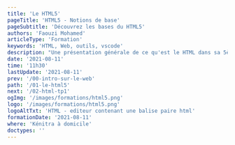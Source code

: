 ```yaml
---
title: 'Le HTML5'
pageTitle: 'HTML5 - Notions de base'
pageSubtitle: 'Découvrez les bases du HTML5'
authors: 'Faouzi Mohamed'
articleType: 'Formation'
keywords: 'HTML, Web, outils, vscode'
description: "Une présentation générale de ce qu'est le HTML dans sa 5ème version. Nous verrons comment l'utiliser pour créer des site web."
date: '2021-08-11'
time: '11h30'
lastUpdate: '2021-08-11'
prev: '/00-intro-sur-le-web'
path: '/01-le-html5'
next: '/02-html-tp1'
ogImg: '/images/formations/html5.png'
logo: '/images/formations/html5.png'
logoAltTxt: 'HTML - editeur contenant une balise paire html'
formationDate: '2021-08-11'
where: 'Kénitra à domicile'
doctypes: ''
---
```

